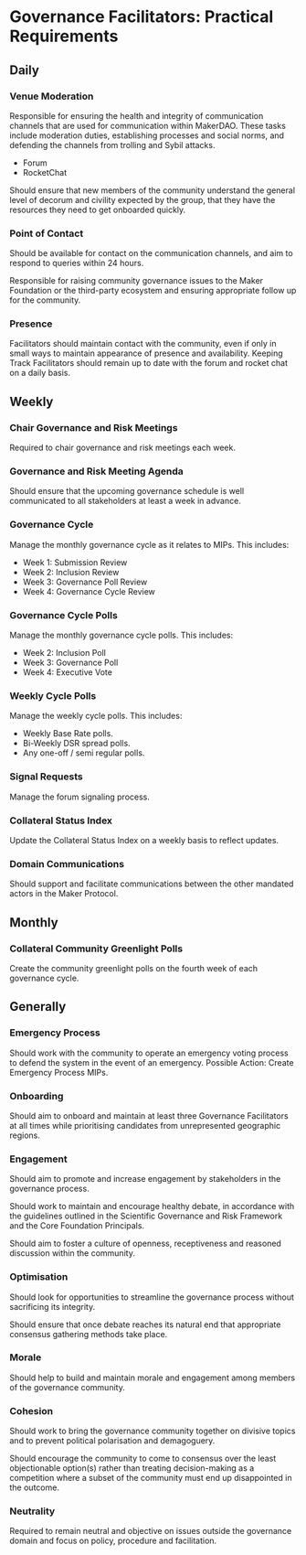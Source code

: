 # Governance Facilitators: Practical Requirements

## Daily
### Venue Moderation
Responsible for ensuring the health and integrity of communication channels that are used for communication within MakerDAO. These tasks include moderation duties, establishing processes and social norms, and defending the channels from trolling and Sybil attacks.
- Forum
- RocketChat

Should ensure that new members of the community understand the general level of decorum and civility expected by the group, that they have the resources they need to get onboarded quickly.
### Point of Contact
Should be available for contact on the communication channels, and aim to respond to queries within 24 hours.

Responsible for raising community governance issues to the Maker Foundation or the third-party ecosystem and ensuring appropriate follow up for the community.

### Presence
Facilitators should maintain contact with the community, even if only in small ways to maintain appearance of presence and availability.
Keeping Track
Facilitators should remain up to date with the forum and rocket chat on a daily basis.

## Weekly
### Chair Governance and Risk Meetings
Required to chair governance and risk meetings each week.

### Governance and Risk Meeting Agenda
Should ensure that the upcoming governance schedule is well communicated to all stakeholders at least a week in advance.

### Governance Cycle
Manage the monthly governance cycle as it relates to MIPs. This includes:
- Week 1: Submission Review
- Week 2: Inclusion Review
- Week 3: Governance Poll Review
- Week 4: Governance Cycle Review

### Governance Cycle Polls
Manage the monthly governance cycle polls. This includes:
- Week 2: Inclusion Poll
- Week 3: Governance Poll
- Week 4: Executive Vote

### Weekly Cycle Polls
Manage the weekly cycle polls. This includes:
- Weekly Base Rate polls.
- Bi-Weekly DSR spread polls.
- Any one-off / semi regular polls.

### Signal Requests
Manage the forum signaling process.

### Collateral Status Index
Update the Collateral Status Index on a weekly basis to reflect updates.

### Domain Communications
Should support and facilitate communications between the other mandated actors in the Maker Protocol.

## Monthly
### Collateral Community Greenlight Polls
Create the community greenlight polls on the fourth week of each governance cycle.

## Generally
### Emergency Process
Should work with the community to operate an emergency voting process to defend the system in the event of an emergency.
Possible Action: Create Emergency Process MIPs.
### Onboarding
Should aim to onboard and maintain at least three Governance Facilitators at all times while prioritising candidates from unrepresented geographic regions.
### Engagement
Should aim to promote and increase engagement by stakeholders in the governance process.

Should work to maintain and encourage healthy debate, in accordance with the guidelines outlined in the Scientific Governance and Risk Framework and the Core Foundation Principals.

Should aim to foster a culture of openness, receptiveness and reasoned discussion within the community.

### Optimisation
Should look for opportunities to streamline the governance process without sacrificing its integrity.

Should ensure that once debate reaches its natural end that appropriate consensus gathering methods take place.

### Morale
Should help to build and maintain morale and engagement among members of the governance community.

### Cohesion
Should work to bring the governance community together on divisive topics and to prevent political polarisation and demagoguery.

Should encourage the community to come to consensus over the least objectionable option(s) rather than treating decision-making as a competition where a subset of the community must end up disappointed in the outcome.

### Neutrality
Required to remain neutral and objective on issues outside the governance domain and focus on policy, procedure and facilitation.
 



